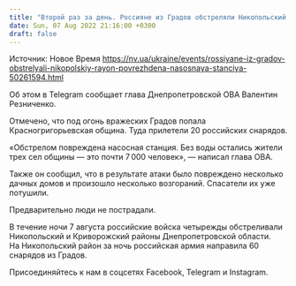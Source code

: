 ```yaml
---
title: "Второй раз за день. Россияне из Градов обстреляли Никопольский район, повреждена насосная станция"
date: Sun, 07 Aug 2022 21:16:00 +0300
draft: false
---
```

Источник: Новое Время https://nv.ua/ukraine/events/rossiyane-iz-gradov-obstrelyali-nikopolskiy-rayon-povrezhdena-nasosnaya-stanciya-50261594.html


Об этом в Telegram сообщает глава Днепропетровской ОВА Валентин Резниченко.

Отмечено, что под огонь вражеских Градов попала Красногригорьевская община. Туда прилетели 20 российских снарядов.

«Обстрелом повреждена насосная станция. Без воды остались жители трех сел общины — это почти 7 000 человек», — написал глава ОВА.

Также он сообщил, что в результате атаки было повреждено несколько дачных домов и произошло несколько возгораний. Спасатели их уже потушили.

 Предварительно люди не пострадали.

В течение ночи 7 августа российские войска четырежды обстреливали Никопольский и Криворожский районы Днепропетровской области. На Никопольский район за ночь российская армия направила 60 снарядов из Градов.

Присоединяйтесь к нам в соцсетях Facebook, Telegram и Instagram.
